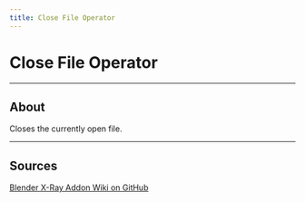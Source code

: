 ```yaml
---
title: Close File Operator
---
```


# Close File Operator

___

## About

Closes the currently open file.

___

## Sources

[Blender X-Ray Addon Wiki on GitHub](https://github.com/PavelBlend/blender-xray/wiki/Panel-Motions-Browser#%D0%BE%D0%BF%D0%B5%D1%80%D0%B0%D1%82%D0%BE%D1%80-close-file)
